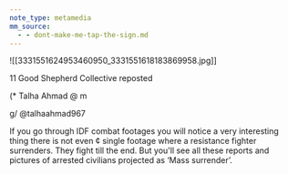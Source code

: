 ```yaml
---
note_type: metamedia
mm_source:
  - - dont-make-me-tap-the-sign.md
---
```


![[3331551624953460950_3331551618183869958.jpg]]

11 Good Shepherd Collective reposted

(* Talha Ahmad @ m

g/ @talhaahmad967

If you go through IDF combat footages you will
notice a very interesting thing there is not even ¢
single footage where a resistance fighter
surrenders. They fight till the end. But you'll see
all these reports and pictures of arrested
civilians projected as ‘Mass surrender’.

